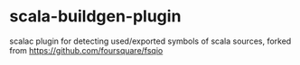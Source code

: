 # scala-buildgen-plugin
scalac plugin for detecting used/exported symbols of scala sources, forked from https://github.com/foursquare/fsqio
